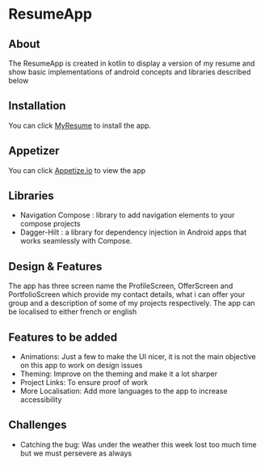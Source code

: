﻿# ResumeApp
## About

The ResumeApp is created in kotlin to display a version of my resume and show basic implementations of android concepts and libraries described below

## Installation

You can click [MyResume](https://drive.google.com/file/d/1w6yoLHNkQDARuzjYeiLhL0w-wzZdEaSa/view?usp=share_link) to install the app.

## Appetizer

You can click [Appetize.io](https://appetize.io/app/7zd2z6zgfdnrhkdholw5deixdq?device=pixel4&osVersion=10.0&scale=75) to view the app

## Libraries

- Navigation Compose : library to add navigation elements to your compose projects
- Dagger-Hilt : a library for  dependency injection in Android apps that works seamlessly with Compose.

## Design & Features

The app has three screen name the ProfileScreen, OfferScreen and PortfolioScreen which provide my contact details, what i can offer your group and a description of some of my projects respectively. The app can be localised to either french or english

## Features to be added

- Animations: Just a few to make the UI nicer, it is not the main objective on this app to work on design issues
- Theming: Improve on the theming and make it a lot sharper
- Project Links: To ensure proof of work
- More Localisation: Add more languages to the app to increase accessibility

## Challenges

- Catching the bug: Was under the weather this week lost too much time but we must persevere as always
